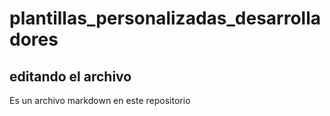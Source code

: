 # plantillas_personalizadas_desarrolladores

## editando el archivo

Es un archivo markdown en este repositorio
